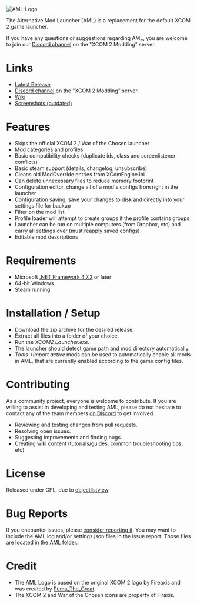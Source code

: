![AML-Logo](https://user-images.githubusercontent.com/936992/64764499-79d3eb00-d542-11e9-8fb4-0698443a2233.png)

The Alternative Mod Launcher (AML) is a replacement for the default XCOM 2 game launcher.

If you have any questions or suggestions regarding AML, you are welcome to join our [Discord channel](https://discord.gg/QHSVGRn) on the "XCOM 2 Modding" server.

# Links
* [Latest Release](https://github.com/X2CommunityCore/xcom2-launcher/releases/latest)
* [Discord channel](https://discord.gg/QHSVGRn) on the "XCOM 2 Modding" server.
* [Wiki](https://github.com/X2CommunityCore/xcom2-launcher/wiki)
* [Screenshots (outdated)](http://imgur.com/a/8EoW9)

# Features
* Skips the official XCOM 2 / War of the Chosen launcher
* Mod categories and profiles
* Basic compatibility checks (duplicate ids, class and screenlistener conflicts)
* Basic steam support (details, changelog, unsubscribe)
* Cleans old ModOverride entries from XComEngine.ini
* Can delete unnecessary files to reduce memory footprint
* Configuration editor, change all of a mod's configs from right in the launcher
* Configuration saving, save your changes to disk and directly into your settings file for backup
* Filter on the mod list
* Profile loader will attempt to create groups if the profile contains groups
* Launcher can be run on multiple computers (from Dropbox, etc) and carry all settings over (must reapply saved configs)
* Editable mod descriptions

# Requirements
* Microsoft [.NET Framework 4.7.2](https://dotnet.microsoft.com/download/dotnet-framework) or later
* 64-bit Windows
* Steam running

# Installation / Setup
* Download the zip archive for the desired release.
* Extract all files into a folder of your choice.
* Run the *XCOM2 Launcher.exe*.
* The launcher should detect game path and mod directory automatically.
* *Tools->Import active* mods can be used to automatically enable all mods in AML, that are currently enabled according to the game config files.

# Contributing
As a community project, everyone is welcome to contribute. If you are willing to assist in developing and testing AML, please do not hesitate to contact any of the team members [on Discord](https://discord.gg/QHSVGRn) to get involved.

* Reviewing and testing changes from pull requests.
* Resolving open issues.
* Suggesting improvements and finding bugs.
* Creating wiki content (tutorials/guides, common troubleshooting tips, etc) 

# License
Released under GPL, due to [objectlistview](http://objectlistview.sourceforge.net/cs/index.html).

# Bug Reports
If you encounter issues, please [consider reporting it](https://github.com/X2CommunityCore/xcom2-launcher/issues). You may want to include the AML.log and/or settings.json files in the issue report. Those files are located in the AML folder. 

# Credit
* The AML Logo is based on the original XCOM 2 logo by Fireaxis and was created by [Puma_The_Great](https://steamcommunity.com/id/Sexiest_Man_Alive/).
* The XCOM 2 and War of the Chosen icons are property of Firaxis.
